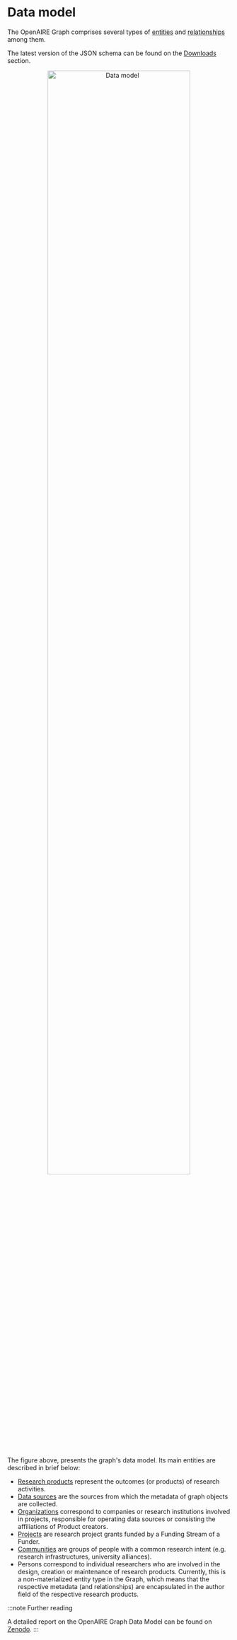 # Data model

The OpenAIRE Graph comprises several types of [entities](../category/entities) and [relationships](/category/relationships) among them.

The latest version of the JSON schema can be found on the [Downloads](../downloads/full-graph) section.

<p align="center">
    <img loading="lazy" alt="Data model" src={require('../assets/img/data-model-3.png').default} width="80%" className="img_node_modules-@docusaurus-theme-classic-lib-theme-MDXComponents-Img-styles-module"/>
</p>

The figure above, presents the graph's data model. 
Its main entities are described in brief below:

* [Research products](./entities/research-product) represent the outcomes (or products) of research activities.
* [Data sources](./entities/data-source) are the sources from which the metadata of graph objects are collected. 
* [Organizations](./entities/organization) correspond to companies or research institutions involved in projects,
responsible for operating data sources or consisting the affiliations of Product creators.
* [Projects](./entities/project) are research project grants funded by a Funding Stream of a Funder.
* [Communities](./entities/community) are groups of people with a common research intent (e.g. research infrastructures, university alliances).
* Persons correspond to individual researchers who are involved in the design, creation or maintenance of research products. Currently, this is a non-materialized entity type in the Graph, which means that the respective metadata (and relationships) are encapsulated in the author field of the respective research products.

:::note Further reading

A detailed report on the OpenAIRE Graph Data Model can be found on [Zenodo](https://zenodo.org/record/2643199).
:::

